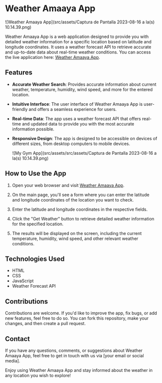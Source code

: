 # Weather Amaaya App

![Weather Amaaya App](src/assets/Captura de Pantalla 2023-08-16 a la(s) 10.14.39.png)

Weather Amaaya App is a web application designed to provide you with detailed weather information for a specific location based on latitude and longitude coordinates. It uses a weather forecast API to retrieve accurate and up-to-date data about real-time weather conditions. You can access the live application here: [Weather Amaaya App](https://weather-amaaya-app.netlify.app).

## Features

- **Accurate Weather Search**: Provides accurate information about current weather, temperature, humidity, wind speed, and more for the entered location.

- **Intuitive Interface**: The user interface of Weather Amaaya App is user-friendly and offers a seamless experience for users.

- **Real-time Data**: The app uses a weather forecast API that offers real-time and updated data to provide you with the most accurate information possible.

- **Responsive Design**: The app is designed to be accessible on devices of different sizes, from desktop computers to mobile devices.

  ![My Gym App](src/assets/src/assets/Captura de Pantalla 2023-08-16 a la(s) 10.14.39.png)

## How to Use the App

1. Open your web browser and visit [Weather Amaaya App](https://weather-amaaya-app.netlify.app).

2. On the main page, you'll see a form where you can enter the latitude and longitude coordinates of the location you want to check.

3. Enter the latitude and longitude coordinates in the respective fields.

4. Click the "Get Weather" button to retrieve detailed weather information for the specified location.

5. The results will be displayed on the screen, including the current temperature, humidity, wind speed, and other relevant weather conditions.

## Technologies Used

- HTML
- CSS
- JavaScript
- Weather Forecast API

## Contributions

Contributions are welcome. If you'd like to improve the app, fix bugs, or add new features, feel free to do so. You can fork this repository, make your changes, and then create a pull request.

## Contact

If you have any questions, comments, or suggestions about Weather Amaaya App, feel free to get in touch with us via [your email or social media].

Enjoy using Weather Amaaya App and stay informed about the weather in any location you wish to explore!
